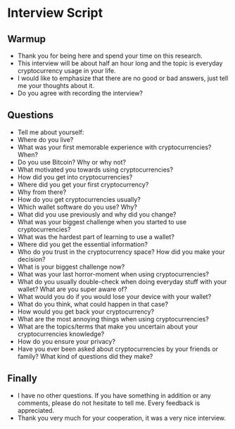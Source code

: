 # Interview Script

## Warmup

- Thank you for being here and spend your time on this research.
- This interview will be about half an hour long and the topic is everyday cryptocurrency usage in your life.
- I would like to emphasize that there are no good or bad answers, just tell me your thoughts about it.
- Do you agree with recording the interview?

## Questions

- Tell me about yourself:
 - Where do you live?
 - What was your first memorable experience with cryptocurrencies? When?
- Do you use Bitcoin? Why or why not?
- What motivated you towards using cryptocurrencies?
 - How did you get into cryptocurrencies?
- Where did you get your first cryptocurrency?
 - Why from there?
 - How do you get cryptocurrencies usually?
- Which wallet software do you use? Why?
 - What did you use previously and why did you change?
- What was your biggest challenge when you started to use cryptocurrencies?
- What was the hardest part of learning to use a wallet?
 - Where did you get the essential information?
- Who do you trust in the cryptocurrency space? How did you make your decision?
- What is your biggest challenge now? 
- What was your last horror-moment when using cryptocurrencies?
 - What do you usually double-check when doing everyday stuff with your wallet? What are you super aware of?
- What would you do if you would lose your device with your wallet?
 - What do you think, what could happen in that case?
 - How would you get back your cryptocurrency?
- What are the most annoying things when using cryptocurrencies?
- What are the topics/terms that make you uncertain about your cryptocurrencies knowledge?
- How do you ensure your privacy?
- Have you ever been asked about cryptocurrencies by your friends or family? What kind of questions did they make?

## Finally

- I have no other questions. If you have something in addition or any comments, please do not hesitate to tell me. Every feedback is appreciated. 
- Thank you very much for your cooperation, it was a very nice interview.
